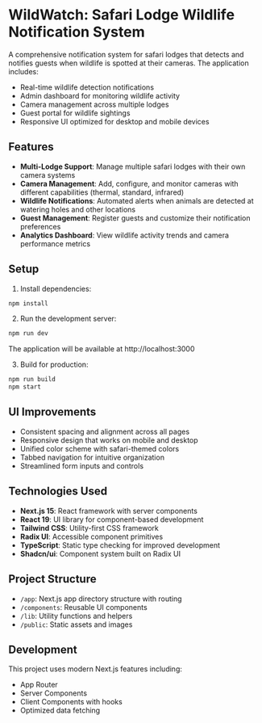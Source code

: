 # WildWatch: Safari Lodge Wildlife Notification System

A comprehensive notification system for safari lodges that detects and notifies guests when wildlife is spotted at their cameras. The application includes:

- Real-time wildlife detection notifications
- Admin dashboard for monitoring wildlife activity
- Camera management across multiple lodges
- Guest portal for wildlife sightings
- Responsive UI optimized for desktop and mobile devices

## Features

- **Multi-Lodge Support**: Manage multiple safari lodges with their own camera systems
- **Camera Management**: Add, configure, and monitor cameras with different capabilities (thermal, standard, infrared)
- **Wildlife Notifications**: Automated alerts when animals are detected at watering holes and other locations
- **Guest Management**: Register guests and customize their notification preferences
- **Analytics Dashboard**: View wildlife activity trends and camera performance metrics

## Setup

1. Install dependencies:
```bash
npm install
```

2. Run the development server:
```bash
npm run dev
```

The application will be available at http://localhost:3000

3. Build for production:
```bash
npm run build
npm start
```

## UI Improvements

- Consistent spacing and alignment across all pages
- Responsive design that works on mobile and desktop
- Unified color scheme with safari-themed colors
- Tabbed navigation for intuitive organization
- Streamlined form inputs and controls

## Technologies Used

- **Next.js 15**: React framework with server components
- **React 19**: UI library for component-based development
- **Tailwind CSS**: Utility-first CSS framework
- **Radix UI**: Accessible component primitives
- **TypeScript**: Static type checking for improved development
- **Shadcn/ui**: Component system built on Radix UI

## Project Structure

- `/app`: Next.js app directory structure with routing
- `/components`: Reusable UI components
- `/lib`: Utility functions and helpers
- `/public`: Static assets and images

## Development

This project uses modern Next.js features including:
- App Router
- Server Components
- Client Components with hooks
- Optimized data fetching 
